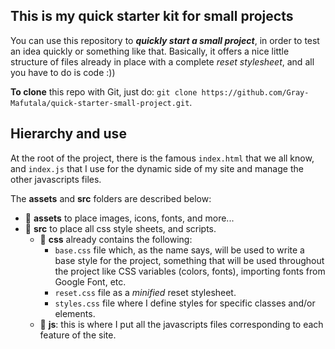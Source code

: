 ## **This is my quick starter kit for small projects**

You can use this repository to ***quickly start a small project***, in order to test an idea quickly or something like that. Basically, it offers a nice little structure of files already in place with a complete *reset stylesheet*, and all you have to do is code :))

**To clone** this repo with Git, just do: `git clone https://github.com/Gray-Mafutala/quick-starter-small-project.git`.


## **Hierarchy and use**

At the root of the project, there is the famous `index.html` that we all know, and `index.js` that I use for the dynamic side of my site and manage the other javascripts files.

The **assets** and **src** folders are described below:
- 📁 **assets** to place images, icons, fonts, and more...
- 📁 **src** to place all css style sheets, and scripts.
	-  📁 **css** already contains the following:
		- `base.css` file which, as the name says, will be used to write a base style for the project, something that will be used throughout the project like CSS variables (colors, fonts), importing fonts from Google Font, etc.
		- `reset.css` file as a *minified* reset stylesheet.
		- `styles.css` file where I define styles for specific classes and/or elements.
	-  📁 **js**: this is where I put all the javascripts files corresponding to each feature of the site.